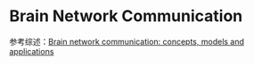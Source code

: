 Brain Network Communication
=============================

参考综述：[Brain network communication: concepts, models and applications](https://www.nature.com/articles/s41583-023-00718-5)

